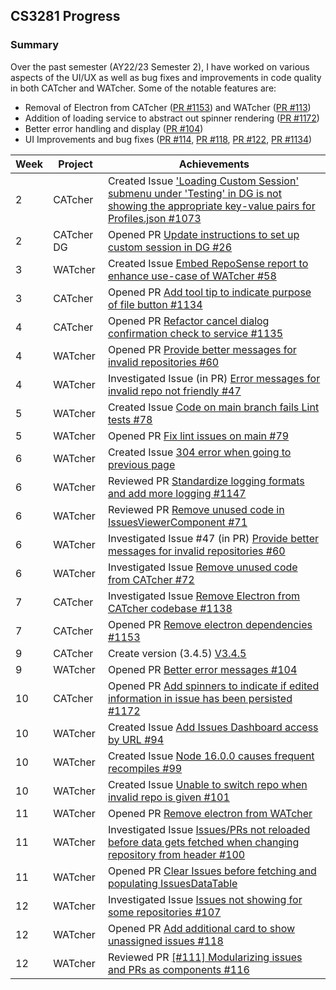 ## CS3281 Progress

### Summary

Over the past semester (AY22/23 Semester 2), I have worked on various aspects of the UI/UX as well as bug fixes and improvements in code quality in both CATcher and WATcher. Some of the notable features are:

- Removal of Electron from CATcher ([PR #1153](https://github.com/CATcher-org/CATcher/pull/1153)) and WATcher ([PR #113](https://github.com/CATcher-org/WATcher/pull/113))
- Addition of loading service to abstract out spinner rendering ([PR #1172](https://github.com/CATcher-org/CATcher/pull/1172))
- Better error handling and display ([PR #104](https://github.com/CATcher-org/WATcher/pull/104))
- UI Improvements and bug fixes ([PR #114](https://github.com/CATcher-org/WATcher/pull/114), [PR #118](https://github.com/CATcher-org/WATcher/pull/118), [PR #122](https://github.com/CATcher-org/WATcher/pull/122), [PR #1134](https://github.com/CATcher-org/CATcher/pull/1134))

| Week | Project | Achievements |
|------|---------|--------------|
| 2 | CATcher | Created Issue ['Loading Custom Session' submenu under 'Testing' in DG is not showing the appropriate key-value pairs for Profiles.json #1073](https://github.com/CATcher-org/CATcher/issues/1073) |
| 2 | CATcher DG | Opened PR [Update instructions to set up custom session in DG #26](https://github.com/CATcher-org/catcher-org.github.io/pull/26) |
| 3 | WATcher | Created Issue [Embed RepoSense report to enhance use-case of WATcher #58](https://github.com/CATcher-org/WATcher/issues/58) |
| 3 | CATcher | Opened PR [Add tool tip to indicate purpose of file button #1134](https://github.com/CATcher-org/CATcher/pull/1134) |
| 4 | CATcher | Opened PR [Refactor cancel dialog confirmation check to service #1135](https://github.com/CATcher-org/CATcher/pull/1135) |
| 4 | WATcher | Opened PR [Provide better messages for invalid repositories #60](https://github.com/CATcher-org/WATcher/pull/60) |
| 4 | WATcher | Investigated Issue (in PR) [Error messages for invalid repo not friendly #47](https://github.com/CATcher-org/WATcher/issues/47) |
| 5 | WATcher | Created Issue [Code on main branch fails Lint tests #78](https://github.com/CATcher-org/WATcher/issues/78) |
| 5 | WATcher | Opened PR [Fix lint issues on main #79](https://github.com/CATcher-org/WATcher/pull/79) |
| 6 | WATcher | Created Issue [304 error when going to previous page](https://github.com/CATcher-org/WATcher/issues/65) |
| 6 | WATcher | Reviewed PR [Standardize logging formats and add more logging #1147](https://github.com/CATcher-org/CATcher/pull/1147) |
| 6 | WATcher | Reviewed PR [Remove unused code in IssuesViewerComponent #71](https://github.com/CATcher-org/WATcher/pull/71) |
| 6 | WATcher | Investigated Issue #47 (in PR) [Provide better messages for invalid repositories #60](https://github.com/CATcher-org/WATcher/pull/60) |
| 6 | WATcher | Investigated Issue [Remove unused code from CATcher #72](https://github.com/CATcher-org/WATcher/issues/72)
| 7 | CATcher | Investigated Issue [Remove Electron from CATcher codebase #1138](https://github.com/CATcher-org/CATcher/issues/1138) |
| 7 | CATcher | Opened PR [Remove electron dependencies #1153](https://github.com/CATcher-org/CATcher/pull/1153) |
| 9 | CATcher | Create version (3.4.5) [V3.4.5](https://github.com/CATcher-org/CATcher/releases/tag/V3.4.5) |
| 9 | WATcher | Opened PR [Better error messages #104](https://github.com/CATcher-org/WATcher/pull/104) |
| 10 | CATcher | Opened PR [Add spinners to indicate if edited information in issue has been persisted #1172](https://github.com/CATcher-org/CATcher/pull/1172) |
| 10 | WATcher | Created Issue [Add Issues Dashboard access by URL #94](https://github.com/CATcher-org/WATcher/issues/94) |
| 10 | WATcher | Created Issue [Node 16.0.0 causes frequent recompiles #99](https://github.com/CATcher-org/WATcher/issues/99) |
| 10 | WATcher | Created Issue [Unable to switch repo when invalid repo is given #101](https://github.com/CATcher-org/WATcher/issues/101) |
| 11 | WATcher | Opened PR [Remove electron from WATcher](https://github.com/CATcher-org/WATcher/pull/113) |
| 11 | WATcher | Investigated Issue [Issues/PRs not reloaded before data gets fetched when changing repository from header #100](https://github.com/CATcher-org/WATcher/issues/100) |
| 11 | WATcher | Opened PR [Clear Issues before fetching and populating IssuesDataTable](https://github.com/CATcher-org/WATcher/pull/114) |
| 12 | WATcher | Investigated Issue [Issues not showing for some repositories #107](https://github.com/CATcher-org/WATcher/issues/107) |
| 12 | WATcher | Opened PR [Add additional card to show unassigned issues #118](https://github.com/CATcher-org/WATcher/pull/118) |
| 12 | WATcher | Reviewed PR [[#111] Modularizing issues and PRs as components #116](https://github.com/CATcher-org/WATcher/pull/116) |